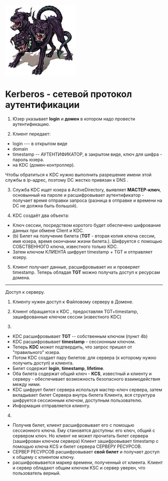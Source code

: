 ![Kerberos](../img/kerberos.jpg)

# Kerberos - сетевой протокол аутентификации

1. Юзер указывает **login** и **домен** в котором надо провести аутентификацию.

2. Клиент передает:
 * login --- в открытом виде
 * domain
 * timestamp -- АУТЕНТИФИКАТОР, в закрытом виде, ключ для шифра - пароль юзера.
 * на KDC (домен-контроллер).  

Чтобы обратиться к KDC нужно выполнить разрешение имени этой службы в ip-адрес, поэтому DC жестко привязан к DNS .

3. Служба KDC ищет юзера в AcitveDirectory, выявляет **МАСТЕР-ключ**, основынный на пароле и расшифровывает аутентификатор - получает время отправки запроса (разница в отправке и времени на DC не должна быть большой).

4. KDC создаёт два объекта:  
  - Ключ сессии, посредством коротого будет обеспечено шифрование данных при обмене Client и KDC.
  - (b) Билет на получение билета (**TGT** - вторая копия ключа сессии, имя юзера, время окончании жизни билета.). Шифруется с помощью СОБСТВЕННОГО ключа, известного только KDC.
  - Затем ключом КЛИЕНТА шифрует timestamp + TGT и отправляет юзеру.

5. Клиент получает данные, расшифровывает их и проверяет timestamp. Теперь обладая **TGT** можно получать доступ к ресурсам домена.



**************************************************************

Доступ к серверу.

1. Клиенту нужен доступ к Файловому серверу в Домене.

2. Клиент обращается к KDC , предоставляя TGT+timestamp, зашифрованные ключом сессии (известного KDC)

3.   
 - KDC расшифровывает **TGT** -- собственным ключом (пункт 4b)
 - KDC расшифровывает **timestamp** - сессионным ключом.
 - Теперь **KDC** может подтвердить, что запрос пришел от "правильного" юзера.
 - Потом KDC создает пару билетов: для сервера (к которому нужно получить доступ) и клиента.
 - Билет содержит **login**, **timestamp**, **lifetime**.
 - Оба билета содержат общий ключ - **KCS**, известный и клиенту и серверу - обеспечивает возможность безопасного взаимодействия между ними.
 - KDC шифрует билет сервера используя мастер-ключ сервера, затем вкладывает билет Сервера внутрь билета Клиента, вся структура шифруется сессионным ключом, доступным пользователю.
 - Информация отправляется клиенту.

4.  
 - Получив билет, клиент расшифровывает его с помощью сессионного ключа. Ему становятся доступны: его ключ, общий с сервером ключ. Но клиент не может прочитать билет сервера (зашифрован ключом сервера)
Клиент зашифровывает timestamp с помощью ключа KCS и билет сервера СЕРВЕРУ РЕСУРСОВ.
 - СЕРВЕР РЕСУРСОВ расшифровывает **свой билет** и получает доступ к общему с клиентом ключу.
 - расшифровывается маркер времени, полученный от клиента. Клиент и сервер обладают общим ключом KSC и сервер уверен, что пользователь верный.



